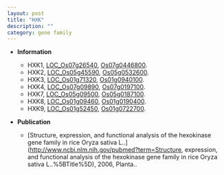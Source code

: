 ```yaml
---
layout: post
title: "HXK"
description: ""
category: gene family
---
```


* **Information**  
    + HXK1, [LOC_Os07g26540](http://rice.uga.edu/cgi-bin/ORF_infopage.cgi?orf=LOC_Os07g26540), [Os07g0446800](https://rapdb.dna.affrc.go.jp/locus/?name=Os07g0446800).
    + HXK2, [LOC_Os05g45590](http://rice.uga.edu/cgi-bin/ORF_infopage.cgi?orf=LOC_Os05g45590), [Os05g0532600](https://rapdb.dna.affrc.go.jp/locus/?name=Os05g0532600).
    + HXK3, [LOC_Os01g71320](http://rice.uga.edu/cgi-bin/ORF_infopage.cgi?orf=LOC_Os01g71320), [Os01g0940100](https://rapdb.dna.affrc.go.jp/locus/?name=Os01g0940100).
    + HXK4, [LOC_Os07g09890](http://rice.uga.edu/cgi-bin/ORF_infopage.cgi?orf=LOC_Os07g09890), [Os07g0197100](https://rapdb.dna.affrc.go.jp/locus/?name=Os07g0197100).
    + HXK7, [LOC_Os05g09500](http://rice.uga.edu/cgi-bin/ORF_infopage.cgi?orf=LOC_Os05g09500), [Os05g0187100](https://rapdb.dna.affrc.go.jp/locus/?name=Os05g0187100).
    + HXK8, [LOC_Os01g09460](http://rice.uga.edu/cgi-bin/ORF_infopage.cgi?orf=LOC_Os01g09460), [Os01g0190400](https://rapdb.dna.affrc.go.jp/locus/?name=Os01g0190400).
    + HXK9, [LOC_Os01g52450](http://rice.uga.edu/cgi-bin/ORF_infopage.cgi?orf=LOC_Os01g52450), [Os01g0722700](https://rapdb.dna.affrc.go.jp/locus/?name=Os01g0722700).

* **Publication**  
    + [Structure, expression, and functional analysis of the hexokinase gene family in rice Oryza sativa L..](http://www.ncbi.nlm.nih.gov/pubmed?term=Structure, expression, and functional analysis of the hexokinase gene family in rice Oryza sativa L..%5BTitle%5D), 2006, Planta..


